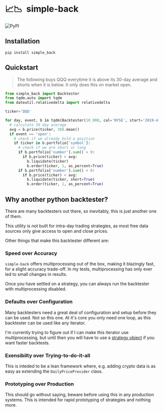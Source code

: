 # 📈📉&nbsp;&nbsp;simple-back
![PyPI](https://img.shields.io/pypi/v/simple-back)

## Installation
````
pip install simple_back
````
## Quickstart
> The following buys QQQ everytime it is above its 30-day average and shorts when it is below. It only does this on market open.

````python
from simple_back import Backtester
from tqdm.auto import tqdm
from dateutil.relativedelta import relativedelta

ticker='QQQ'

for day, event, b in tqdm(Backtester(10_000, cal='NYSE', start='2019-4-1', end=relativedelta(days=1))):
  # calculate 30 day average
  avg = b.price(ticker, 30).mean()
  if event == 'open':
    # check if we already hold a position
    if ticker in b.portfolio['symbol']:
      # check if we are short or long
      if b.portfolio['number'].sum() > 0:
        if b.price(ticker) > avg:
          b.liquidate(ticker)
          b.order(ticker, 1, as_percent=True)
      if b.portfolio['number'].sum() < 0:
        if b.price(ticker) < avg:
          b.liquidate(ticker, short=True)
          b.order(ticker, 1, as_percent=True)
````


## Why another python backtester?
There are many backtesters out there, so inevitably, this is just another one of them.

This utility is not built for intra-day trading strategies, as most free data sources only give access to open and close prices.

Other things that make this backtester different are:
### Speed over Accuracy
``simple-back`` offers multiprocessing out of the box, making it blazingly fast, for a slight accuracy trade-off.
In my tests, multiprocessing has only ever led to small changes in results.

Once you have settled on a strategy, you can always run the backtester with multiprocessing disabled.

### Defaults over Configuration
Many backtesters need a great deal of configuration and setup before they can be used. 
Not so this one. 
At it's core you only need one loop, as this backtester can be used like any iterator.

I'm currently trying to figure out if I can make this iterator use multiprocessing, but until then you will have to use a [strategy object](https://render.githubusercontent.com/view/ipynb?commit=503b7c54ed188028d3ed4abd60c72b724b034d70&enc_url=68747470733a2f2f7261772e67697468756275736572636f6e74656e742e636f6d2f4d696e6958432f73696d706c652d6261636b2f353033623763353465643138383032386433656434616264363063373262373234623033346437302f6578616d706c65732f75736167655f6578616d706c65732e6970796e62&nwo=MiniXC%2Fsimple-back&path=examples%2Fusage_examples.ipynb&repository_id=265216728&repository_type=Repository#Strategy-Class) if you want faster backtests.

### Exensibilty over Trying-to-do-it-all
This is inteded to be a lean framework where, e.g. adding crypto data is as easy as extending the ``DailyPriceProvider`` class.

### Prototyping over Production
This should go without saying, beware before using this in any production systems. This is intended for rapid prototyping of strategies and nothing more.
